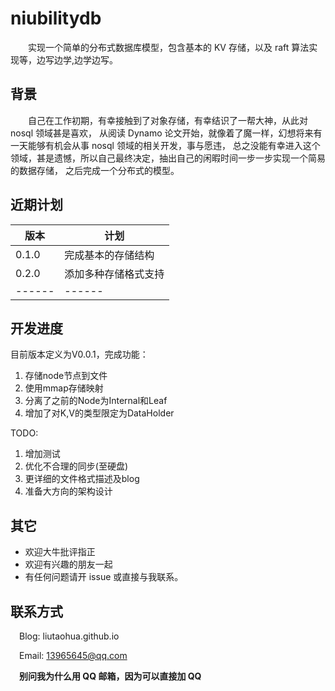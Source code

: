 # niubilitydb
&emsp;&emsp;实现一个简单的分布式数据库模型，包含基本的 KV 存储，以及 raft 算法实现等，边写边学,边学边写。

## 背景
&emsp;&emsp;自己在工作初期，有幸接触到了对象存储，有幸结识了一帮大神，从此对 nosql 领域甚是喜欢，
从阅读 Dynamo 论文开始，就像着了魔一样，幻想将来有一天能够有机会从事 nosql 领域的相关开发，事与愿违，
总之没能有幸进入这个领域，甚是遗憾，所以自己最终决定，抽出自己的闲暇时间一步一步实现一个简易的数据存储，
之后完成一个分布式的模型。

## 近期计划
| 版本 | 计划 | 
| ------ | ------ | 
| 0.1.0 | 完成基本的存储结构 | 
| 0.2.0 | 添加多种存储格式支持 |
| ------ | ------ |

## 开发进度
目前版本定义为V0.0.1，完成功能：
1. 存储node节点到文件
1. 使用mmap存储映射
1. 分离了之前的Node为Internal和Leaf
1. 增加了对K,V的类型限定为DataHolder

TODO:
1. 增加测试
1. 优化不合理的同步(至硬盘)
1. 更详细的文件格式描述及blog
1. 准备大方向的架构设计

## 其它
* 欢迎大牛批评指正
* 欢迎有兴趣的朋友一起
* 有任何问题请开 issue 或直接与我联系。

## 联系方式

&emsp;Blog: liutaohua.github.io

&emsp;Email: 13965645@qq.com

&emsp;<strong>别问我为什么用 QQ 邮箱，因为可以直接加 QQ</strong>
